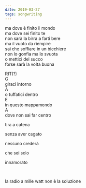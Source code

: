 ```yaml
---
date: 2019-03-27
tags: songwriting
---
```

ma dove è finito il mondo  
ma dove sei finito te  
non sarà la birra a farti bere  
ma il vuoto da riempire  
sai che soffiare in un bicchiere  
non lo gonfia ma lo svuota  
o mettici del succo  
forse sarà la volta buona  

RIT(?)  
G  
giraci intorno  
A  
o tuffatici dentro  
E  
in questo mappamondo  
A  
dove non sai far centro

tira a catena

senza aver cagato

nessuno crederà

che sei solo

innamorato

<br>

la radio a mille watt
non è la soluzione
